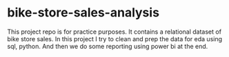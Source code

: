 # bike-store-sales-analysis
This project repo is for practice purposes. It contains a relational dataset of bike store sales. In this project I try to clean and prep the data for eda using sql, python. And then we do some reporting using power bi at the end.
